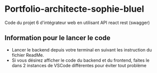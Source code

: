 # Portfolio-architecte-sophie-bluel

Code du projet 6 d'intégrateur web en utilisant API react rest (swagger)

## Information pour le lancer le code

 - Lancer le backend depuis votre terminal en suivant les instruction du fichier ReadMe.
 - Si vous désirez afficher le code du backend et du frontend, faites le dans 2 instances de VSCode différentes pour éviter tout problème
